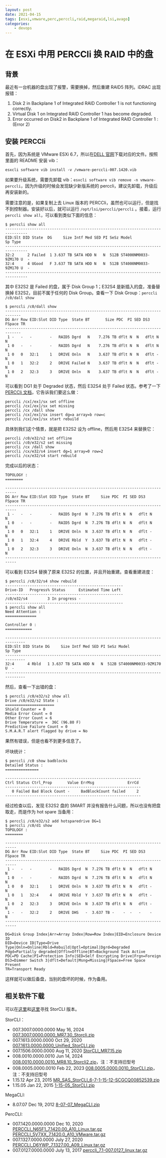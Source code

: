 ```yaml
---
layout: post
date: 2021-04-15
tags: [esxi,vmware,perc,perccli,raid,megaraid,lsi,avago]
categories:
    - devops
---
```


# 在 ESXi 中用 PERCCli 换 RAID 中的盘

## 背景

最近有一台机器的盘出现了报警，需要换掉，然后重建 RAID5 阵列。iDRAC 出现报错：

1. Disk 2 in Backplane 1 of Integrated RAID Controller 1 is not functioning correctly.
2. Virtual Disk 1 on Integrated RAID Controller 1 has become degraded.
3. Error occurred on Disk2 in Backplane 1 of Integrated RAID Controller 1 : (Error 2)

## 安装 PERCCli

首先，因为系统是 VMware ESXi 6.7，所以在[DELL 官网](https://www.dell.com/support/home/zh-cn/drivers/driversdetails?driverid=5v7xx)下载对应的文件。按照里面的 README 安装 vib：

```shell
esxcli software vib install -v /vmware-perccli-007.1420.vib
```

如果要升级系统，需要先卸载 vib：`esxcli software vib remove -n vmware-perccli`，因为升级的时候会发现缺少新版系统的 perccli，建议先卸载，升级后再安装新的。

需要注意的是，如果复制上去 Linux 版本的 PERCCli，虽然也可以运行，但是找不到控制器。安装好以后，就可以运行 `/opt/lsi/perccli/perccli` 。接着，运行 `perccli show all`，可以看到类似下面的信息：

```shell
$ perccli show all
--------------------------------------------------------------------------------
EID:Slt DID State  DG     Size Intf Med SED PI SeSz Model               Sp Type
--------------------------------------------------------------------------------
32:2      2 Failed  1 3.637 TB SATA HDD N   N  512B ST4000NM0033-9ZM170 U  -
32:4      4 UGood   F 3.637 TB SATA HDD N   N  512B ST4000NM0033-9ZM170 U  -
--------------------------------------------------------------------------------
```

其中 E32S2 是 Failed 的盘，属于 Disk Group 1；E32S4 是新插入的盘，准备替换掉 E32S2，目前不属于任何的 Disk Group。查看一下 Disk Group：`perccli /c0/dall show`

```shell
$ perccli /c0/dall show
-----------------------------------------------------------------------------
DG Arr Row EID:Slot DID Type  State BT       Size PDC  PI SED DS3  FSpace TR
-----------------------------------------------------------------------------
 1 -   -   -        -   RAID5 Dgrd   N    7.276 TB dflt N  N   dflt N      N
 1 0   -   -        -   RAID5 Dgrd   N    7.276 TB dflt N  N   dflt N      N
 1 0   0   32:1     1   DRIVE Onln   N    3.637 TB dflt N  N   dflt -      N
 1 0   1   32:2     2   DRIVE Failed N    3.637 TB dflt N  N   dflt -      N
 1 0   2   32:3     3   DRIVE Onln   N    3.637 TB dflt N  N   dflt -      N
```

可以看到 DG1 处于 Degraded 状态，然后 E32S4 处于 Failed 状态。参考了一下 [PERCCli 文档](https://dl.dell.com/topicspdf/cli_guide_en-us.pdf)，它告诉我们要这么做：

```shell
perccli /cx[/ex]/sx set offline
perccli /cx[/ex]/sx set missing
perccli /cx /dall show
perccli /cx[/ex]/sx insert dg=a array=b row=c
perccli /cx[/ex]/sx start rebuild
```

具体到我们这个情景，就是把 E32S2 设为 offline，然后用 E32S4 来替换它：

```shell
perccli /c0/e32/s2 set offline
perccli /c0/e32/s2 set missing
perccli /cx /dall show
perccli /cx/e32/s4 insert dg=1 array=0 row=2
perccli /cx/e32/s4 start rebuild
```

完成以后的状态：

```shell
TOPOLOGY :
========

---------------------------------------------------------------------------
DG Arr Row EID:Slot DID Type  State BT     Size PDC  PI SED DS3  FSpace TR
---------------------------------------------------------------------------
 1 -   -   -        -   RAID5 Dgrd  N  7.276 TB dflt N  N   dflt N      N
 1 0   -   -        -   RAID5 Dgrd  N  7.276 TB dflt N  N   dflt N      N
 1 0   0   32:1     1   DRIVE Onln  N  3.637 TB dflt N  N   dflt -      N
 1 0   1   32:4     4   DRIVE Rbld  Y  3.637 TB dflt N  N   dflt -      N
 1 0   2   32:3     3   DRIVE Onln  N  3.637 TB dflt N  N   dflt -      N
---------------------------------------------------------------------------
```

可以看到 E32S4 替换了原来 E32S2 的位置，并且开始重建。查看重建进度：

```shell
$ perccli /c0/32/s4 show rebuild
-----------------------------------------------------
Drive-ID   Progress% Status      Estimated Time Left
-----------------------------------------------------
/c0/e32/s4         3 In progress -
-----------------------------------------------------
$ perccli show all
Need Attention :
==============

Controller 0 :
============

-------------------------------------------------------------------------------
EID:Slt DID State DG     Size Intf Med SED PI SeSz Model               Sp Type
-------------------------------------------------------------------------------
32:4      4 Rbld   1 3.637 TB SATA HDD N   N  512B ST4000NM0033-9ZM170 U  -
-------------------------------------------------------------------------------
```

然后，查看一下出错的盘：

```shell
$ perccli /c0/e32/s2 show all
Drive /c0/e32/s2 State :
======================
Shield Counter = 0
Media Error Count = 0
Other Error Count = 6
Drive Temperature =  36C (96.80 F)
Predictive Failure Count = 0
S.M.A.R.T alert flagged by drive = No
```

果然有错误，但是也看不到更多信息了。

坏块统计：

```shell
$ perccli /c0 show badblocks
Detailed Status :
===============

-------------------------------------------------------------
Ctrl Status Ctrl_Prop       Value ErrMsg               ErrCd
-------------------------------------------------------------
   0 Failed Bad Block Count -     BadBlockCount failed     2
-------------------------------------------------------------

```

经过检查以后，发现 E32S2 盘的 SMART 并没有报告什么问题，所以也没有把盘取走，而是作为 hot spare 当备用：

```shell
$ perccli /c0/e32/s2 add hotsparedrive DG=1
$ perccli /c0/d1 show
TOPOLOGY :
========

---------------------------------------------------------------------------
DG Arr Row EID:Slot DID Type  State BT     Size PDC  PI SED DS3  FSpace TR
---------------------------------------------------------------------------
 1 -   -   -        -   RAID5 Dgrd  N  7.276 TB dflt N  N   dflt N      N
 1 0   -   -        -   RAID5 Dgrd  N  7.276 TB dflt N  N   dflt N      N
 1 0   0   32:1     1   DRIVE Onln  N  3.637 TB dflt N  N   dflt -      N
 1 0   1   32:4     4   DRIVE Rbld  Y  3.637 TB dflt N  N   dflt -      N
 1 0   2   32:3     3   DRIVE Onln  N  3.637 TB dflt N  N   dflt -      N
 1 -   -   32:2     2   DRIVE DHS   -  3.637 TB -    -  -   -    -      N
---------------------------------------------------------------------------

DG=Disk Group Index|Arr=Array Index|Row=Row Index|EID=Enclosure Device ID
DID=Device ID|Type=Drive Type|Onln=Online|Rbld=Rebuild|Optl=Optimal|Dgrd=Degraded
Pdgd=Partially degraded|Offln=Offline|BT=Background Task Active
PDC=PD Cache|PI=Protection Info|SED=Self Encrypting Drive|Frgn=Foreign
DS3=Dimmer Switch 3|dflt=Default|Msng=Missing|FSpace=Free Space Present
TR=Transport Ready
```

这样就可以做后备盘，当别的盘坏的时候，作为备用。

## 相关软件下载

可以在[这里](https://www.broadcom.com/products/storage/raid-controllers/megaraid-9660-16i)和[这里](https://www.broadcom.com/support/download-search?dk=storcli)寻找 StorCLI 版本。

StorCLI：

- 007.3007.0000.0000 May 16, 2024 [007.3007.0000.0000_MR7.30_Storcli.zip](https://docs.broadcom.com/docs-and-downloads/007.3007.0000.0000_MR7.30_Storcli.zip)
- 007.1613.0000.0000 Oct 29, 2020 [007.1613.0000.0000_Unified_StorCLI.zip](https://docs.broadcom.com/docs/007.1613.0000.0000_Unified_StorCLI.zip)
- 007.1506.0000.0000 Aug 11, 2020 [StorCLI_MR7.15.zip](https://downloadcenter.intel.com/download/30286/StorCLI-Standalone-Utility) 
- 008.0010.0000.0010 Jun 14, 2024 [008.0010.0000.0010_MR8.10_Storcli2.zip](https://docs.broadcom.com/docs-and-downloads/008.0010.0000.0010_MR8.10_Storcli2.zip)，注：不支持旧型号
- 008.0005.0000.0010 Feb 22, 2023 [008.0005.0000.0010_StorCLI.zip](https://docs.broadcom.com/docs/1232743171)，注：不支持旧型号
- 1.15.12 Apr 23, 2015 [MR_SAS_StorCLI_6-7-1-15-12-SCGCQ00852539.zip](https://docs.broadcom.com/docs/12354905)
- 1.15.05 Jan 22, 2015 [1-15-05_StorCLI.zip](https://docs.broadcom.com/docs/12354804)

MegaCLI:

- 8.07.07 Dec 19, 2012 [8-07-07_MegaCLI.zip](https://docs.broadcom.com/docs/12351585)

PercCLI:

- 007.1420.0000.0000 Dec 10, 2020 [PERCCLI_N65F1_7.1420.00_A10_Linux.tar.gz](https://www.dell.com/support/home/zh-cn/drivers/driversdetails?driverid=n65f1) [PERCCLI_5V7XX_7.1420.0_A10_VMware.tar.gz](https://www.dell.com/support/home/zh-cn/drivers/driversdetails?driverid=5v7xx)
- 007.1327.0000.0000 July 27, 2020 [PERCCLI_D6YWP_7.1327.00_A09_Linux.tar.gz](https://www.dell.com/support/home/zh-cn/drivers/driversdetails?driverid=d6ywp)
- 007.0127.0000.0000 July 13, 2017 [perccli_7.1-007.0127_linux.tar.gz](https://www.dell.com/support/home/zh-cn/drivers/driversdetails?driverid=f48c2)
